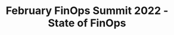 ---
title: February FinOps Summit 2022 - State of FinOps
description: Over 1,000 respondents took the State of FinOps survey. Get a first look at the initial snapshot and hear a panel discussion including, Natalie Daley (HSBC), Riley Jenkins (Domo), Ashley Hromatko (Pearson) and Bailey Caldwell (McKinsey & Company) on what they mean. Also, get a first look at the US Federal Government Working Group playbook for FinOps and understand the Technical Advisory Council plans for 2022.
date-added: Feb 2022
type: Video
source: FinOps Foundation
label: 
link: https://youtu.be/7BqgTY746dI
cloud-provider: 
  - Multi-Cloud
framework-capabilities:
permalink: /resources/not-here/
weight: 30
listing: true
---